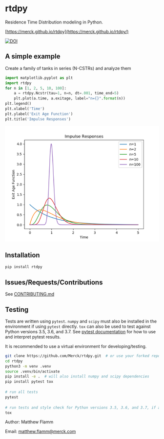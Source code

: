# rtdpy

Residence Time Distribution modeling in Python.

[https://merck.github.io/rtdpy](https://merck.github.io/rtdpy/)

[![DOI](https://joss.theoj.org/papers/10.21105/joss.01621/status.svg)](https://doi.org/10.21105/joss.01621)

## A simple example
Create a family of tanks in series (N-CSTRs) and analyze them
```python
import matplotlib.pyplot as plt
import rtdpy
for n in [1, 2, 5, 10, 100]:
    a = rtdpy.Ncstr(tau=1, n=n, dt=.001, time_end=5)
    plt.plot(a.time, a.exitage, label="n={}".format(n))
plt.legend()
plt.xlabel('Time')
plt.ylabel('Exit Age Function')
plt.title('Impulse Responses')
```

![N-Cstr RTDs](images/ncstr.png?raw=true "N-Cstr RTDs")

## Installation
```bash
pip install rtdpy
```

## Issues/Requests/Contributions
See [CONTRIBUTING.md](CONTRIBUTING.md)

## Testing
Tests are written using `pytest`. `numpy` and `scipy` must also be installed in the environment if using `pytest` directly. `tox` can also be used to test against Python versions 3.5, 3.6, and 3.7. See [pytest documentation](https://docs.pytest.org/en/latest/) for how to use and interpret pytest results.

It is recommended to use a virtual environment for developing/testing.

```bash
git clone https://github.com/Merck/rtdpy.git  # or use your forked repo
cd rtdpy
python3 -m venv .venv
source .venv/bin/activate
pip install -e .  # will also install numpy and scipy dependencies
pip install pytest tox

# run all tests
pytest

# run tests and style check for Python versions 3.5, 3.6, and 3.7, if available.
tox
```

Author: Matthew Flamm

Email: <matthew.flamm@merck.com>
